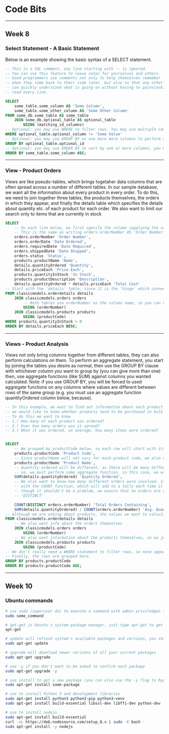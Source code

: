 # Code Bits

---

## Week 8

### Select Statement - A Basic Statement

Below is an example showing the basic syntax of a SELECT statement.

```sql
-- This is a SQL comment, any line starting with -- is ignored.
-- You can use this feature to leave notes for yourselves and others.
-- Good programmers use comments not only to help themselves remember
-- when they come back to their code later, but also so that any other coder
-- can quickly understand what is going on without having to painstackingly
-- read every line.

SELECT
	some_table.some_column AS 'Some Column',
	some_table.some_other_column AS 'Some Other Column'
FROM some_db.some_table AS some_table
	JOIN some_db.optional_table AS optional_table
		USING (matching_id_columns)
-- Optional: you may use WHERE to filter rows. You may use multiple conditions with 'AND' or 'OR' (no quotes)
WHERE optional_table.optional_column != 'Some Value'
-- Optional: you may use GROUP BY on one more more columns to perform aggregate calcualtions (e.g. average student grades by major)
GROUP BY optional_table.optional_id
-- Optional: you may use ORDER BY to sort by one or more columns, you may specific ASC (ascending) or DESC (descending)
ORDER BY some_table.some_column ASC;
```

---

### View - Product Orders
Views are like pseudo-tables, which brings togetaher data columns that are often spread across a number of different tables. In our sample database, we want all the information about every product in every order. To do this, we need to join together three tables, the products themselves, the orders in which they appear, and finally the details table which specifies the details about quantity etc. of each product for each order. We also want to limit our search only to items that are currently in stock


```sql
SELECT
	-- On each line below, we first specify the column supplying the values, and then rename the column inside 'Quotes'
	-- This is the same as writing orders.orderNumber AS 'Order Number'... we just drop the AS
	orders.orderNumber 'Order Number',
    orders.orderDate 'Date Ordered',
    orders.requiredDate 'Date Required',
    orders.shippedDate 'Date Shipped',
    orders.status 'Status',
    products.productName 'Name',
    details.quantityOrdered 'Quantity',
    details.priceEach 'Price Each',
    products.quantityInStock 'In Stock',
    products.productDescription 'Description',
    details.quantityOrdered * details.priceEach 'Total Cost'
-- Start with the 'details' table, since it is the 'hinge' which connects the orders and products tables together
FROM classicmodels.orderdetails details
	JOIN classicmodels.orders orders
		-- Both tables use orderNumber as the column name, so you can use the USING keyword
		USING (orderNumber)
	JOIN classicmodels.products products
		USING (productCode)
WHERE products.quantityInStock > 0
ORDER BY details.priceEach DESC;
```

---

### Views - Product Analysis

Views not only bring columns together from different tables, they can also perform calculations on them. To perform an aggregate statement, you start by joining the tables you desire as normal, then use the GROUP BY clause with whichever column you want to group by (you can give more than one) then, use aggregate functions (like SUM) against columns you wanted calculated. Note: if you use GROUP BY, you will be forced to used aggregate functions on any columns where values are different between rows of the same group (e.g. you must use an aggregate function quantityOrdered column below, because).

```sql
-- In this example, we want to find out information about each product in our database...
-- we would like to know whether products tend to be purchased in bulk or not.
-- To do this we want to know
-- 1.) How many of each product was ordered?
-- 2.) Over how many orders was it spread?
-- 3.) When it was ordered, on average, how many items were ordered?


SELECT
	-- We grouped by productCode below, so each row will start with its product code
	products.productCode 'Product Code',
	-- Since productName will not vary for each product code, we also do not need to perform aggregate functions
    products.productName 'Product Name',
	-- Quantity ordered will be different, as there will be many different orders within each productCode group
	-- so, we must perform some aggregate function, in this case, we want to know the total across orders, so we use SUM
    SUM(details.quantityOrdered) 'Quantity Ordered',
	-- We also want to know how many different orders were involved. Since each order has its own unique ID, we can use that
	-- with the COUNT function, which will add to a tally each time it finds a new orderNumber relating to each product
	-- though it shouldn't be a problem, we ensure that no orders are double counted by adding the keyword
	-- 'DISTINCT'

    COUNT(DISTINCT orders.orderNumber) 'Total Orders Containing',
    SUM(details.quantityOrdered) / COUNT(orders.orderNumber) 'Avg. Quantity Per Order'
-- Although we are asking about products, the values we want to calculate are in the order details table, so we start there
FROM classicmodels.orderdetails details
	-- We also want info about the orders themselves
	JOIN classicmodels.orders orders
		USING (orderNumber)
	-- We also want information about the products themselves, so we join that one last
	JOIN classicmodels.products products
		USING (productCode)
-- We don't really need a WHERE statement to filter rows, so none appears here
-- Finally, the rows are grouped here.
GROUP BY products.productCode
ORDER BY products.productCode ASC;
```

---

## Week 10

### Ubuntu commands

```bash
# use sudo (superuser do) to execute a command with admin priviledges (will will then be asked your password)
sudo some_command

# apt-get is Ubuntu's system package manager, just type apt-get to get a list of sub-commands and help
apt-get

# update will refresh system's available packages and versions, you should run this before installing new packages or upgrading old ones
sudo apt-get update

# upgrade will download newer versions of all your current packages
sudo apt-get upgrade

# use -y if you don't want to be asked to confirm each package
sudo apt-get upgrade -y

# use install to get a new package (you can also use the -y flag to bypass confirmation)
sudo apt-get install some-package

# use to install Python 3 and development libraries
sudo apt-get install python3 python3-pip python3-venv
sudo apt-get install build-essential libssl-dev libffi-dev python-dev

# use to install nodejs
sudo apt-get install build-essential
curl -sL https://deb.nodesource.com/setup_8.x | sudo -E bash -
sudo apt-get install -y nodejs
```
